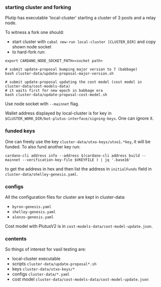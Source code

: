 ### starting cluster and forking

Plutip has executable 'local-cluster' starting a cluster of 3 pools and a relay node.

To witness a fork one should:
 - start cluster with `cabal new-run local-cluster [CLUSTER_DIR]` and copy shown node socket
 - to hard-fork run: 
 ```
 export CARDANO_NODE_SOCKET_PATH=<socket path>

 # submit update-proposal bumping major version to 7 (babbage)
 bash cluster-data/update-proposal-major-version.sh

 # submit update-proposal updating the cost model (cost model in cluster-data/cost-models-data)
 # it waits first for new epoch in babbage era
 bash cluster-data/update-proposal-cost-model.sh
 ```
Use node socket with `--mainnet` flag.

Wallet address displayed by local-cluster is for key in `$CLUSTER_WORK_DIR/bot-plutus-interface/signing-keys`. One can ignore it.

### funded keys

One can freely use the key `cluster-data/utxo-keys/utxo1.*key`, it will be funded.
To also fund another key run:
```
cardano-cli address info --address $(cardano-cli address build --mainnet --verification-key-file $VKEYFILE ) | jq '.base16'
```
to get the address in hex and then list the address in `initialFunds` field in `cluster-data/shelley-genesis.yaml`.

### configs

All the configuration files for cluster are kept in cluster-data:
 - `byron-genesis.yaml`
 - `shelley-genesis.yaml`
 - `alonzo-genesis.yaml`

Cost model with PlutusV2 is in `cost-models-data/cost-model-update.json`.

### contents

So things of interest for vasil testing are:
 - local-cluster executable
 - scripts `cluster-data/update-proposal*.sh`
 - keys `cluster-data/utxo-keys/*`
 - configs `cluster-data/*.yaml`
 - cost model `cluster-data/cost-models-data/cost-model-update.json`
